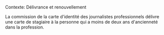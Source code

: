 Contexte: Délivrance et renouvellement

La commission de la carte d'identité des journalistes professionnels délivre une carte de stagiaire à la personne qui a moins de deux ans d'ancienneté dans la profession.